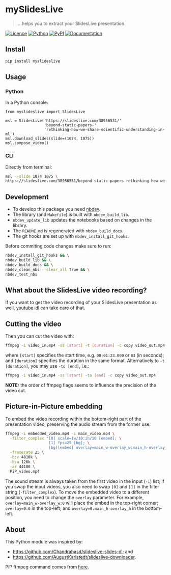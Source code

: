 # mySlidesLive
> ...helps you to extract your SlidesLive presentation.


[![Licence][licence-badge]][licence-link]
[![Python][python-badge]][python-link]
[![PyPI][pypi-badge]][pypi-link]
[![Documentation][doc-badge]][doc-link]

[licence-badge]: https://img.shields.io/github/license/so-cool/myslideslive.svg
[licence-link]: https://github.com/so-cool/myslideslive/blob/master/LICENSE
[python-badge]: https://img.shields.io/badge/python-3.6-blue.svg
[python-link]: https://github.com/so-cool/myslideslive
[pypi-badge]: https://img.shields.io/pypi/v/myslideslive.svg
[pypi-link]: https://pypi.org/project/myslideslive
[doc-badge]: https://img.shields.io/badge/read-documentation-blue.svg
[doc-link]: https://so-cool.github.io/myslideslive

## Install

```bash
pip install myslideslive
```

## Usage

### Python

In a Python console:

```
from myslideslive import SlidesLive

msl = SlidesLive('https://slideslive.com/38956531/'
                 'beyond-static-papers-'
                 'rethinking-how-we-share-scientific-understanding-in-ml')
msl.download_slides(slide=(1074, 1075))
msl.compose_video()
```

### CLI

Directly from terminal:
```bash
msl --slide 1074 1075 \
https://slideslive.com/38956531/beyond-static-papers-rethinking-how-we-share-scientific-understanding-in-ml
```

## Development
- To develop this package you need [nbdev].
- The library (and `Makefile`) is built with `nbdev_build_lib`.
- `nbdev_update_lib` updates the notebooks based on changes in the library.
- The `README.md` is regenerated with `nbdev_build_docs`.
- The git hooks are set up with `nbdev_install_git_hooks`.

Before commiting code changes make sure to run:
```bash
nbdev_install_git_hooks && \
nbdev_build_lib && \
nbdev_build_docs && \
nbdev_clean_nbs --clear_all True && \
nbdev_test_nbs
```

[nbdev]: https://nbdev.fast.ai/

## What about the SlidesLive video recording?
If you want to get the video recording of your SlidesLive presentation as well,
[youtube-dl] can take care of that.

## Cutting the video
Then you can cut the video with:
```bash
ffmpeg -i video_in.mp4 -ss [start] -t [duration] -c copy video_out.mp4
```
where `[start]` specifies the start time, e.g. `00:01:23.000` or `83` (in seconds);
and `[duration]` specifies the duration in the same format.
Alternatively to `-t [duration]`, you may use `-to [end]`, i.e.:
```bash
ffmpeg -i video_in.mp4 -ss [start] -to [end] -c copy video_out.mp4
```
**NOTE:** the order of ffmpeg flags seems to influence the precision of
the video cut.

## Picture-in-Picture embedding
To embed the video recording within the bottom-right part of the presentation video,
preserving the audio stream from the former use:
```bash
ffmpeg -i embedded_video.mp4 -i main_video.mp4 \
  -filter_complex "[0] scale=iw/10:ih/10 [embed]; \
                   [1] fps=25 [bg]; \
                   [bg][embed] overlay=main_w-overlay_w:main_h-overlay_h" \
  -framerate 25 \
  -b:v 4810k \
  -b:a 126k \
  -ar 44100 \
  PiP_video.mp4
```
The sound stream is always taken from the first video in the input (`-i`) list;
if you swap the input videos, you also need to swap `[0]` and `[1]` in
the filter string (`-filter_complex`).
To move the embedded video to a different position, you need to change
the `overlay` parameter.
For example, `overlay=main_w-overlay_w:0` will place the embed in
the top-right corner; `overlay=0:0` in the top-left; and
`overlay=0:main_h-overlay_h` in the bottom-left.

[youtube-dl]: https://github.com/ytdl-org/youtube-dl

## About

This Python module was inspired by:
* <https://github.com/Chandrahasd/slideslive-slides-dl>; and
* <https://github.com/AugustKarlstedt/slideslive-downloader>.

PiP ffmpeg command comes from [here](https://www.oodlestechnologies.com/blogs/PICTURE-IN-PICTURE-effect-using-FFMPEG/).
